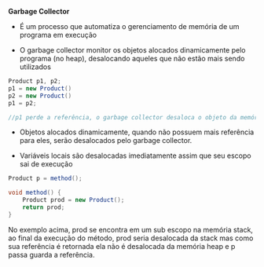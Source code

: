 
**Garbage Collector**

* É um processo que automatiza o gerenciamento de memória de um programa em execução

* O garbage collector monitor os objetos alocados dinamicamente pelo programa (no heap), desalocando aqueles que não estão mais sendo utilizados

```java
Product p1, p2;
p1 = new Product()
p2 = new Product()
p1 = p2;

//p1 perde a referência, o garbage collector desaloca o objeto da memória e p1 passa a apontar para o objeto de p2
```

* Objetos alocados dinamicamente, quando não possuem mais referência para eles, serão desalocados pelo garbage collector. 

* Variáveis locais são desalocadas imediatamente assim que seu escopo sai de execução

``` java
Product p = method();

void method() {
	Product prod = new Product();
	return prod;
}
```

No exemplo acima, prod se encontra em um sub escopo na memória stack, ao final da execução do método, prod seria desalocada da stack mas como sua referência é retornada ela não é desalocada da memória heap e p passa guarda a referência.